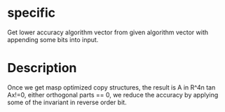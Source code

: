 # specific
Get lower accuracy algorithm vector from given algorithm vector with appending some bits into input.

# Description
Once we get masp optimized copy structures, the result is A in R^4n tan Ax!=0, either orthogonal parts == 0, we reduce the accuracy by applying some of the invariant in reverse order bit.

